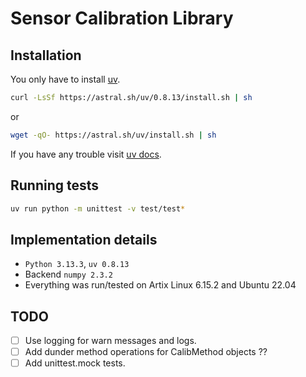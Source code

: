 # Sensor Calibration Library

## Installation

You only have to install [uv](https://docs.astral.sh/uv/).

```bash
curl -LsSf https://astral.sh/uv/0.8.13/install.sh | sh
```

or

```bash
wget -qO- https://astral.sh/uv/install.sh | sh
```

If you have any trouble visit [uv docs](https://docs.astral.sh/uv/getting-started/installation/).

## Running tests

```bash
uv run python -m unittest -v test/test*
```

## Implementation details

- `Python 3.13.3`, `uv 0.8.13`
- Backend `numpy 2.3.2`
- Everything was run/tested on Artix Linux 6.15.2 and Ubuntu 22.04

## TODO

- [ ] Use logging for warn messages and logs.
- [ ] Add dunder method operations for CalibMethod objects ??
- [ ] Add unittest.mock tests.
